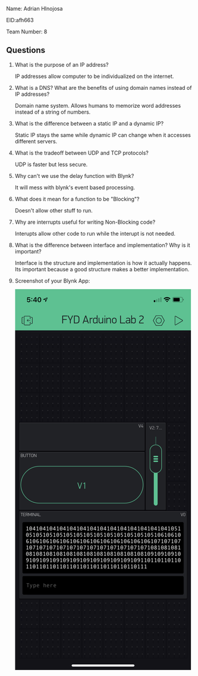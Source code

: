 Name: Adrian HInojosa

EID:afh663

Team Number: 8

## Questions

1. What is the purpose of an IP address?

    IP addresses allow computer to be individualized on the internet.

2. What is a DNS? What are the benefits of using domain names instead of IP addresses?

    Domain name system. Allows humans to memorize word addresses instead of a string of numbers.

3. What is the difference between a static IP and a dynamic IP?

    Static IP stays the same while dynamic IP can change when it accesses different servers.

4. What is the tradeoff between UDP and TCP protocols?

    UDP is faster but less secure.

5. Why can't we use the delay function with Blynk?

    It will mess with blynk's event based processing.

6. What does it mean for a function to be "Blocking"?

    Doesn't allow other stuff to run.

7. Why are interrupts useful for writing Non-Blocking code?

    Interupts allow other code to run while the interupt is not needed.

8. What is the difference between interface and implementation? Why is it important?

   Interface is the structure and implementation is how it actually happens. Its important because a good structure makes a better implementation.

9. Screenshot of your Blynk App:

    ![your image here->](placeholder.png)
